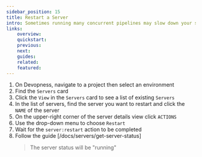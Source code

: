 ```yaml
---
sidebar_position: 15
title: Restart a Server
intro: Sometimes running many concurrent pipelines may slow down your servers. Restart your server to force all running tasks to end and start the server again in the same action.
links:
    overview:
    quickstart:
    previous:
    next:
    guides:
    related:
    featured:
---
```


1. On Devopness, navigate to a project then select an environment
1. Find the `Servers` card
1. Click the `View` in the `Servers` card to see a list of existing `Servers`
1. In the list of servers, find the server you want to restart and click the `NAME` of the server
1. On the upper-right corner of the server details view click `ACTIONS`
1. Use the drop-down menu to choose `Restart`
1. Wait for the `server:restart` action to be completed
1. Follow the guide [/docs/servers/get-server-status]
    > The server status will be "running"
